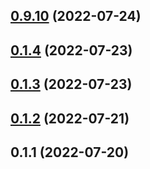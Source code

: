 ## [0.9.10](https://github.com/IngNoob/gitsearch/compare/v0.1.4...v0.9.10) (2022-07-24)



## [0.1.4](https://github.com/IngNoob/gitsearch/compare/v0.1.3...v0.1.4) (2022-07-23)



## [0.1.3](https://github.com/IngNoob/gitsearch/compare/v0.1.2...v0.1.3) (2022-07-23)



## [0.1.2](https://github.com/IngNoob/gitsearch/compare/v0.1.1...v0.1.2) (2022-07-21)



## 0.1.1 (2022-07-20)



